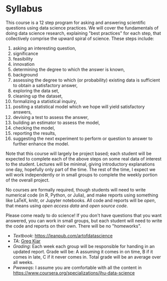 # Syllabus


This course is a 12 step program for asking and answering scientific questions using data science practices.
We will cover the fundamentals of doing data science research, explaining "best practices" for each step, that collectively comprise the upward spiral of science.  These steps include: 

1. asking an interesting question,
  2. significance
  3. feasibility
  4. innovation
2. determining the degree to which the answer is known, 
  3. background 
3. assessing the degree to which (or probability) existing data is sufficient to obtain a satisfactory answer, 
4. exploring the data set, 
5. cleaning up the dataset, 
6. formalizing a statistical inquiry, 
7. positing a statistical model which we hope will yield satisfactory answers, 
8. devising a test to assess the answer, 
9. building an estimator to assess the model, 
10. checking the model, 
11. reporting the results, 
12. suggesting the next experiment to perform or question to answer to further enhance the model.

Note that this course will largely be project based; each student will be expected to complete each of the above steps on some real data of interest to the student.  Lectures will be minimal, giving introductory explanations one day, hopefully only part of the time.  The rest of the time, I expect we will work independently or in small groups to complete the weekly portion of the overall project.  

No courses are formally required, though students will need to write numerical code (in R, Python, or Julia), and make reports using something like LaTeX, knitr, or Jupyter notebooks.  All code and reports will be *open*, that means using *open access data* and *open source code*.

Please come ready to do science! If you don't have questions that you want answered, you can work in small groups, but each student will need to write the code and reports on their own.  There will be no "homeworks".

- *Textbook*: https://leanpub.com/artofdatascience 
- *TA*: [Greg Kiar](gkiar07@gmail.com)
- *Grading*: Each week each group will be responsible for handing in an updated report.  Grade will be: A assuming it comes in on time, B if it comes in late, C if it never comes in.  Total grade will be an average over all weeks.
- *Pweweqs*: I assume you are comfortable with all the content in https://www.coursera.org/specializations/jhu-data-science
